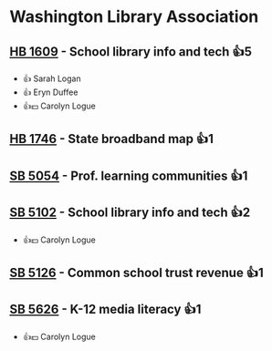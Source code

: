 # Washington Library Association

## [HB 1609](/bill/2023-24/hb/1609/) - School library info and tech 👍5  
* 👍 Sarah Logan
* 👍 Eryn Duffee
* 👍💵 Carolyn Logue

## [HB 1746](/bill/2023-24/hb/1746/) - State broadband map 👍1  

## [SB 5054](/bill/2023-24/sb/5054/) - Prof. learning communities 👍1  

## [SB 5102](/bill/2023-24/sb/5102/) - School library info and tech 👍2  
* 👍💵 Carolyn Logue

## [SB 5126](/bill/2023-24/sb/5126/) - Common school trust revenue 👍1  

## [SB 5626](/bill/2023-24/sb/5626/) - K-12 media literacy 👍1  
* 👍💵 Carolyn Logue